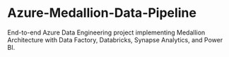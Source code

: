 # Azure-Medallion-Data-Pipeline
End-to-end Azure Data Engineering project implementing Medallion Architecture with Data Factory, Databricks, Synapse Analytics, and Power BI.

